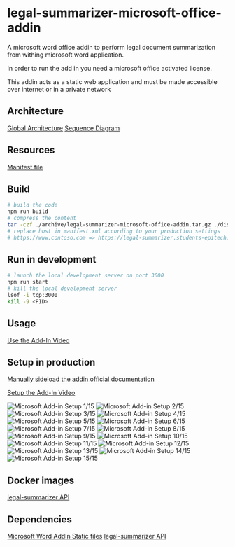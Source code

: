 # legal-summarizer-microsoft-office-addin

A microsoft word office addin to perform legal document summarization from withing microsoft word application.

In order to run the add in you need a microsoft office activated license.

This addin acts as a static web application and must be made accessible over internet or in a private network

## Architecture

[Global Architecture](./doc/global_architecture.png)
[Sequence Diagram](./doc/sequence_diagram.png)

## Resources

[Manifest file](./doc/manifest.xml)

## Build

```bash
# build the code
npm run build
# compress the content
tar -czf ./archive/legal-summarizer-microsoft-office-addin.tar.gz ./dist
# replace host in manifest.xml according to your production settings
# https://www.contoso.com => https://legal-summarizer.students-epitech.ovh
```

## Run in development

```bash
# launch the local development server on port 3000
npm run start
# kill the local development server
lsof -i tcp:3000
kill -9 <PID>
```

## Usage

[Use the Add-In Video](./doc/tutorials/add-in-usage.mov)

## Setup in production

[Manually sideload the addin official documentation](https://learn.microsoft.com/en-us/office/dev/add-ins/testing/sideload-office-add-ins-for-testing#sideload-a-yeoman-created-add-in-to-office-on-the-web)

[Setup the Add-In Video](./doc/tutorials/add-in-setup.mov)

![Microsoft Add-in Setup 1/15](./doc/add-in-setup/setup-1-15.png?raw=true "Microsoft Add-in Setup 1/15")
![Microsoft Add-in Setup 2/15](./doc/add-in-setup/setup-2-15.png?raw=true "Microsoft Add-in Setup 2/15")
![Microsoft Add-in Setup 3/15](./doc/add-in-setup/setup-3-15.png?raw=true "Microsoft Add-in Setup 3/15")
![Microsoft Add-in Setup 4/15](./doc/add-in-setup/setup-4-15.png?raw=true "Microsoft Add-in Setup 4/15")
![Microsoft Add-in Setup 5/15](./doc/add-in-setup/setup-5-15.png?raw=true "Microsoft Add-in Setup 5/15")
![Microsoft Add-in Setup 6/15](./doc/add-in-setup/setup-6-15.png?raw=true "Microsoft Add-in Setup 6/15")
![Microsoft Add-in Setup 7/15](./doc/add-in-setup/setup-7-15.png?raw=true "Microsoft Add-in Setup 7/15")
![Microsoft Add-in Setup 8/15](./doc/add-in-setup/setup-8-15.png?raw=true "Microsoft Add-in Setup 8/15")
![Microsoft Add-in Setup 9/15](./doc/add-in-setup/setup-9-15.png?raw=true "Microsoft Add-in Setup 9/15")
![Microsoft Add-in Setup 10/15](./doc/add-in-setup/setup-10-15.png?raw=true "Microsoft Add-in Setup 10/15")
![Microsoft Add-in Setup 11/15](./doc/add-in-setup/setup-11-15.png?raw=true "Microsoft Add-in Setup 11/15")
![Microsoft Add-in Setup 12/15](./doc/add-in-setup/setup-12-15.png?raw=true "Microsoft Add-in Setup 12/15")
![Microsoft Add-in Setup 13/15](./doc/add-in-setup/setup-13-15.png?raw=true "Microsoft Add-in Setup 13/15")
![Microsoft Add-in Setup 14/15](./doc/add-in-setup/setup-14-15.png?raw=true "Microsoft Add-in Setup 14/15")
![Microsoft Add-in Setup 15/15](./doc/add-in-setup/setup-15-15.png?raw=true "Microsoft Add-in Setup 15/15")

## Docker images 

[legal-summarizer API](https://hub.docker.com/r/antoineleguillou/legal-summarizer)

## Dependencies

[Microsoft Word AddIn Static files](https://github.com/Airbus-Hackathon/legal-summarizer-microsoft-office-addin/tree/main/archive)
[legal-summarizer API](https://github.com/Airbus-Hackathon/ai-api-bart-fintuned)
